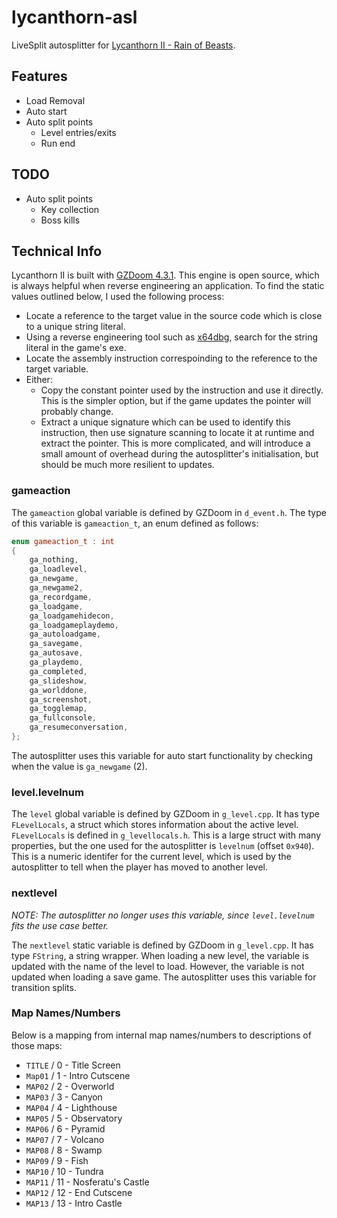 # lycanthorn-asl
LiveSplit autosplitter for [Lycanthorn II - Rain of Beasts](https://store.steampowered.com/app/1546440/Lycanthorn_II__Rain_of_Beasts/).

## Features
- Load Removal
- Auto start
- Auto split points
  - Level entries/exits
  - Run end

## TODO
- Auto split points
  - Key collection
  - Boss kills

## Technical Info
Lycanthorn II is built with [GZDoom 4.3.1](https://github.com/ZDoom/gzdoom/tree/g4.3.1). This engine is open source, which is always helpful when reverse engineering an application. To find the static values outlined below, I used the following process:
 - Locate a reference to the target value in the source code which is close to a unique string literal.
 - Using a reverse engineering tool such as [x64dbg](https://x64dbg.com), search for the string literal in the game's exe.
 - Locate the assembly instruction correspoinding to the reference to the target variable.
 - Either:
   - Copy the constant pointer used by the instruction and use it directly. This is the simpler option, but if the game updates the pointer will probably change.
   - Extract a unique signature which can be used to identify this instruction, then use signature scanning to locate it at runtime and extract the pointer. This is more complicated, and will introduce a small amount of overhead during the autosplitter's initialisation, but should be much more resilient to updates.

### gameaction
The `gameaction` global variable is defined by GZDoom in `d_event.h`. The type of this variable is `gameaction_t`, an enum defined as follows:
```c++
enum gameaction_t : int
{
	ga_nothing,
	ga_loadlevel,
	ga_newgame,
	ga_newgame2,
	ga_recordgame,
	ga_loadgame,
	ga_loadgamehidecon,
	ga_loadgameplaydemo,
	ga_autoloadgame,
	ga_savegame,
	ga_autosave,
	ga_playdemo,
	ga_completed,
	ga_slideshow,
	ga_worlddone,
	ga_screenshot,
	ga_togglemap,
	ga_fullconsole,
	ga_resumeconversation,
};
```

The autosplitter uses this variable for auto start functionality by checking when the value is `ga_newgame` (2).

### level.levelnum
The `level` global variable is defined by GZDoom in `g_level.cpp`. It has type `FLevelLocals`, a struct which stores information about the active level. `FLevelLocals` is defined in `g_levellocals.h`. This is a large struct with many properties, but the one used for the autosplitter is `levelnum` (offset `0x940`). This is a numeric identifer for the current level, which is used by the autosplitter to tell when the player has moved to another level.

### nextlevel
*NOTE: The autosplitter no longer uses this variable, since `level.levelnum` fits the use case better.*

The `nextlevel` static variable is defined by GZDoom in `g_level.cpp`. It has type `FString`, a string wrapper. When loading a new level, the variable is updated with the name of the level to load. However, the variable is not updated when loading a save game. The autosplitter uses this variable for transition splits.

### Map Names/Numbers
Below is a mapping from internal map names/numbers to descriptions of those maps:
- `TITLE` / 0 - Title Screen
- `Map01` / 1 - Intro Cutscene
- `MAP02` / 2 - Overworld
- `MAP03` / 3 - Canyon
- `MAP04` / 4 - Lighthouse
- `MAP05` / 5 - Observatory
- `MAP06` / 6 - Pyramid
- `MAP07` / 7 - Volcano
- `MAP08` / 8 - Swamp
- `MAP09` / 9 - Fish
- `MAP10` / 10 - Tundra
- `MAP11` / 11 - Nosferatu's Castle
- `MAP12` / 12 - End Cutscene
- `MAP13` / 13 - Intro Castle